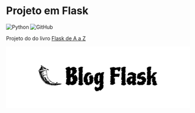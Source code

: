 # Projeto em Flask

![Python](https://img.shields.io/static/v1?label=Sousa&message=Blog%20Flask&logo=flask&logoColor=black&style=flat&color=E59500)
![GitHub](https://img.shields.io/github/license/Carmo-sousa/livro-flask)

Projeto do do livro [Flask de A a Z](https://www.casadocodigo.com.br/products/livro-flask-a-z?_pos=2&_sid=df5bec62a&_ss=r)

![Logo](static/img/logo-blog.svg)
